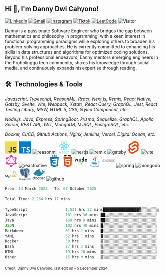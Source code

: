 ## Hi 👋, I'm Danny Dwi Cahyono!

[![Linkedin](https://img.shields.io/badge/-dannydwicahyono-blue?style=flat&logo=Linkedin&logoColor=white)](https://www.linkedin.com/in/danny-cahyo/)
[![Gmail](https://img.shields.io/badge/-dannydwicahyono@gmail.com-c14438?style=flat&logo=Gmail&logoColor=white)](mailto:dannydwicahyono@gmail.com)
[![Instagram](https://img.shields.io/badge/-danny_cahyo-ff69b4?style=flat&logo=Instagram&logoColor=white)](https://www.instagram.com/danny_cahyo/)
[![Tiktok](https://img.shields.io/badge/-dannydwic-black?style=flat&logo=Tiktok&logoColor=white)](https://www.tiktok.com/@dannydwic)
[![LeetCode](https://img.shields.io/badge/-danny_cahyo-yellow?style=flat&logo=LeetCode&logoColor=white)](https://leetcode.com/danny_cahyo/)
![Visitor](https://komarev.com/ghpvc/?username=dannycahyo&label=Visitor&color=2bbc8a)

Danny is a passionate Software Engineer who bridges the gap between mathematics and philosophy in programming, with a keen interest in functional programming paradigms while exploring others to broaden his problem-solving approaches. He is currently committed to enhancing his skills in data structures and algorithms for optimized coding solutions. Beyond his professional endeavors, Danny mentors emerging engineers in the Probolinggo tech community, shares his knowledge through social media, and continuously expands his expertise through reading.

## 🛠 &nbsp;Technologies & Tools

_Javascript, Typescript, ReasonML, React, Next.js, Remix, React Native, Gatsby, Svelte, Vite, Webpack, Xstate, React Query, GraphQL, Jest, React Testing Libary, MSW, HTML 5, CSS, Styled Component, etc._

_Node.js, Java, Express, SpringBoot, Prisma, Sequelize, GraphQL, Apollo Server, REST API, JWT, MongoDB, MySQL, PostgreSQL, etc._

_Docker, CI/CD, Github Actions, Nginx, Jenkins, Vercel, Digital Ocean, etc._

<p align="left">
  <!-- Frontend -->
  <img src="https://raw.githubusercontent.com/devicons/devicon/master/icons/javascript/javascript-original.svg" alt="javascript" width="40" height="40"/>
  <img src="https://raw.githubusercontent.com/devicons/devicon/master/icons/typescript/typescript-original.svg" alt="typescript" width="40" height="40"/>
  <img src="https://reasonml.github.io/img/reason.svg" alt="reasonml" width="40" height="40"/>
  <img src="https://raw.githubusercontent.com/devicons/devicon/master/icons/react/react-original-wordmark.svg" alt="react" width="40" height="40"/>
  <img src="https://cdn.worldvectorlogo.com/logos/nextjs-2.svg" alt="nextjs" width="40" height="40"/>
  <img src="https://remix.run/_brand/remix-letter-glowing.svg" alt="remix" width="40" height="40"/>
  <img src="https://www.vectorlogo.zone/logos/gatsbyjs/gatsbyjs-icon.svg" alt="gatsby" width="40" height="40"/>
  <img src="https://raw.githubusercontent.com/devicons/devicon/master/icons/svelte/svelte-original.svg" alt="svelte" width="40" height="40"/>
  <img src="https://vitejs.dev/logo.svg" alt="vite" width="40" height="40"/>
  <img src="https://raw.githubusercontent.com/devicons/devicon/master/icons/graphql/graphql-plain.svg" alt="graphql" width="40" height="40"/>
  <img src="https://reactnative.dev/img/header_logo.svg" alt="reactnative" width="40" height="40"/> 
  <img src="https://raw.githubusercontent.com/devicons/devicon/master/icons/css3/css3-original-wordmark.svg" alt="css3" width="40" height="40"/>
  <img src="https://raw.githubusercontent.com/devicons/devicon/master/icons/html5/html5-original-wordmark.svg" alt="html5" width="40" height="40"/>
  
  <!-- Backend -->
  <img src="https://raw.githubusercontent.com/devicons/devicon/master/icons/nodejs/nodejs-original-wordmark.svg" alt="nodejs" width="40" height="40"/>
  <img src="https://raw.githubusercontent.com/devicons/devicon/master/icons/java/java-original.svg" alt="java" width="40" height="40"/>
  <img src="https://raw.githubusercontent.com/devicons/devicon/master/icons/express/express-original-wordmark.svg" alt="express" width="40" height="40"/>
  <img src="https://www.vectorlogo.zone/logos/springio/springio-icon.svg" alt="spring" width="40" height="40"/>
  <img src="https://www.vectorlogo.zone/logos/mongodb/mongodb-icon.svg" alt="mongodb" width="40" height="40"/>
  <img src="https://raw.githubusercontent.com/devicons/devicon/master/icons/mysql/mysql-original-wordmark.svg" alt="mysql" width="40" height="40"/>
  <img src="https://raw.githubusercontent.com/devicons/devicon/master/icons/postgresql/postgresql-original-wordmark.svg" alt="postgresql" width="40" height="40"/>
  
  <!-- DevOps -->
  <img src="https://raw.githubusercontent.com/devicons/devicon/master/icons/docker/docker-original-wordmark.svg" alt="docker" width="40" height="40"/>
  <img src="https://www.vectorlogo.zone/logos/github/github-icon.svg" alt="github" width="40" height="40"/>
</p>

<!--START_SECTION:wakatime-->

```typescript
From: 13 March 2023 - To: 07 October 2025

Total Time: 2,264 hrs 17 mins

TypeScript                 1,531 hrs 32 mins████████████████▓░░░░░░░░   67.19 %
JavaScript                 181 hrs 36 mins ██░░░░░░░░░░░░░░░░░░░░░░░   07.97 %
Java                       169 hrs 9 mins  ██░░░░░░░░░░░░░░░░░░░░░░░   07.42 %
JSON                       102 hrs 40 mins █░░░░░░░░░░░░░░░░░░░░░░░░   04.50 %
Markdown                   81 hrs 2 mins   █░░░░░░░░░░░░░░░░░░░░░░░░   03.56 %
YAML                       52 hrs 7 mins   ▓░░░░░░░░░░░░░░░░░░░░░░░░   02.29 %
Docker                     30 hrs          ▒░░░░░░░░░░░░░░░░░░░░░░░░   01.32 %
Bash                       27 hrs 3 mins   ▒░░░░░░░░░░░░░░░░░░░░░░░░   01.19 %
HTML                       19 hrs 26 mins  ▒░░░░░░░░░░░░░░░░░░░░░░░░   00.85 %
Other                      15 hrs 9 mins   ▒░░░░░░░░░░░░░░░░░░░░░░░░   00.67 %
```

<!--END_SECTION:wakatime-->

<sub>Credit: Danny Dwi Cahyono, last edit on - 5 December 2024</sub>
